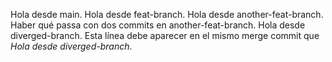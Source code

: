 Hola desde main.
Hola desde feat-branch.
Hola desde another-feat-branch.
Haber qué passa con dos commits en another-feat-branch.
Hola desde diverged-branch.
Esta línea debe aparecer en el mismo merge commit que _Hola desde diverged-branch_.
